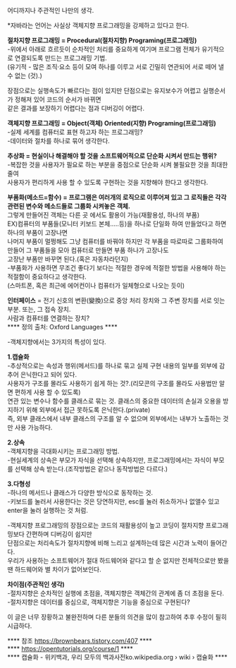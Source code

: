 어디까지나 주관적인 나만의 생각.  

*자바라는 언어는 사실상 객체지향 프로그래밍을 강제하고 있다고 한다.  

**절차지향 프로그래밍 = Procedural(절차지향) Programing(프로그래밍)**  
-위에서 아래로 흐르듯이 순차적인 처리를 중요하게 여기며 프로그램 전체가 유기적으로 연결되도록 만드는 프로그래밍 기법.  
(유기적 - 많은 조직·요소 등이 모여 하나를 이루고 서로 긴밀히 연관되어 서로 떼어 낼 수 없는 (것).)  

장점으로는 실행속도가 빠르다는 점이 있지만 단점으로는 유지보수가 어렵고 실행순서가 정해져 있어 코드의 순서가 바뀌면  
같은 결과를 보장하기 어렵다는 점과 디버깅이 어렵다.  

**객체지향 프로그래밍 = Object(객체) Oriented(지향) Programing(프로그래밍)**  
-실제 세계를 컴퓨터로 표현 하고자 하는 프로그래밍?  
-데이터와 절차를 하나로 묶어 생각한다.  

**추상화 = 현실이나 해결해야 할 것을 소프트웨어적으로 단순화 시켜서 만드는 행위?**  
-복잡한 것을 사용자가 필요로 하는 부분을 중점으로 단순화 시켜 불필요한 것을 최대한 줄여  
사용자가 편리하게 사용 할 수 있도록 구현하는 것을 지향해야 한다고 생각한다. 

**부품화(메소드=함수) = 프로그램은 여러개의 로직으로 이루어져 있고 그 로직들은 각각 관련된 변수와 메소드들로 그룹화 시켜놓은 객체.**  
그렇게 만들어진 객체는 다른 곳 에서도 활용이 가능(재활용성, 하나의 부품)  
EX)컴퓨터의 부품들(모니터 키보드 본체.....등)을 하나로 단일화 하여 만들었다고 하면 하나의 부품이 고장나면  
나머지 부품이 멀쩡해도 그냥 컴퓨터를 바꿔야 하지만 각 부품을 따로따로 그룹화하여 만들어 그 부품들을 모아 컴퓨터로 만들면 부품 하나가 고장나도   
고장난 부품만 바꾸면 된다.(혹은 자동차라던지)  
-부품화가 사용하면 무조건 좋다기 보다는 적절한 경우에 적절한 방법을 사용해야 하는 적절함이 중요하다고 생각한다.  
(스마트폰, 혹은 최근에 에어컨이나 컴퓨터가 일체형으로 나오는 듯이)  

**인터페이스** = 전기 신호의 변환(變換)으로 중앙 처리 장치와 그 주변 장치를 서로 잇는 부분. 또는, 그 접속 장치.  
사람과 컴퓨터를 연결하는 장치?  
**** 정의 출처: Oxford Languages ****  

-객체지향에서는 3가지의 특성이 있다.  

**1.캡슐화**  
-추상적으로는 속성과 행위(메서드)를 하나로 묶고 실제 구현 내용의 일부를 외부에 감추어 은닉한다고 되어 있다.  
사용자가 구조를 몰라도 사용하기 쉽게 하는 것?.(리모콘의 구조를 몰라도 사용법만 알면 편하게 사용 할 수 있도록)  
연관 있는 변수나 함수를 클래스로 묶는 것.
클래스의 중요한 데이터의 손실과 오용을 방지하기 위해 외부에서 접근 못하도록 은닉한다.(private)  
즉, 외부 클래스에서 내부 클래스의 구조를 알 수 없으며 외부에서는 내부가 노출하는 것 만 사용 가능하다.

**2.상속**  
-객체지향을 극대화시키는 프로그래밍 방법.  
-현실세계의 상속은 부모가 자식을 선택해 상속하지만, 프로그래밍에서는 자식이 부모를 선택해 상속 받는다.(조작방법은 같으나 동작방법은 다르다.)  


**3.다형성**  
-하나의 메서드나 클래스가 다양한 방식으로 동작하는 것.  
-키보드를 눌러서 사용한다는 것은 당연하지만, esc를 눌러 취소하거나 없앨수 있고 enter을 눌러 실행하는 것 처럼.  

-객체지향 프로그래밍의 장점으로는 코드의 재활용성이 높고 코딩이 절차지향 프로그래밍보다 간편하며 디버깅이 쉽지만  
단점으로는 처리속도가 절차지향에 비해 느리고 설계하는데 많은 시간과 노력이 들어간다.  
우리가 사용하는 소프트웨어가 절대 하드웨어와 같다고 할 순 없지만 전체적으로만 봤을 땐 하드웨어와 별 차이가 없어보인다.  

**차이점(주관적인 생각)**  
-절차지향은 순차적인 실행에 초점을, 객체지향은 객체간의 관계에 좀 더 초점을 둔다.  
-절차지향은 데이터를 중심으로, 객체지향은 기능을 중심으로 구현된다?  



이 글은 너무 장황하고 불완전하며 다른 분들의 의견을 많이 참고하여 추후 수정이 필히 시급하다.     

**** 참조 https://brownbears.tistory.com/407 ****  
**** https://opentutorials.org/course/1 ****  
**** 캡슐화 - 위키백과, 우리 모두의 백과사전ko.wikipedia.org › wiki › 캡슐화 ****  
